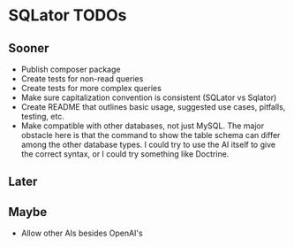 # SQLator TODOs

## Sooner
* Publish composer package
* Create tests for non-read queries
* Create tests for more complex queries
* Make sure capitalization convention is consistent (SQLator vs Sqlator)
* Create README that outlines basic usage, suggested use cases, pitfalls,
testing, etc.
* Make compatible with other databases, not just MySQL. The major obstacle here
is that the command to show the table schema can differ among the other database
types. I could try to use the AI itself to give the correct syntax, or I could
try something like Doctrine.

## Later

## Maybe
* Allow other AIs besides OpenAI's
